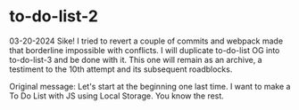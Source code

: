 # to-do-list-2
03-20-2024
Sike! I tried to revert a couple of commits and webpack made that borderline impossible with conflicts. I will duplicate to-do-list OG into to-do-list-3 and be done with it. This one will remain as an archive, a testiment to the 10th attempt and its subsequent roadblocks.

Original message:
Let's start at the beginning one last time. I want to make a To Do List with JS using Local Storage. You know the rest.
